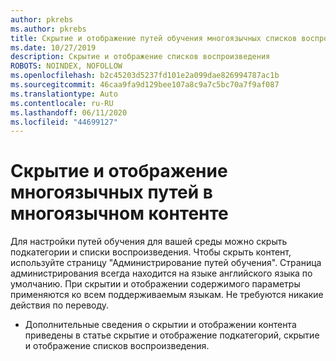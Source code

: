 ```yaml
---
author: pkrebs
ms.author: pkrebs
title: Скрытие и отображение путей обучения многоязычных списков воспроизведения
ms.date: 10/27/2019
description: Скрытие и отображение списков воспроизведения
ROBOTS: NOINDEX, NOFOLLOW
ms.openlocfilehash: b2c45203d5237fd101e2a099dae826994787ac1b
ms.sourcegitcommit: 46caa9fa9d129bee107a8c9a7c5bc70a7f9af087
ms.translationtype: Auto
ms.contentlocale: ru-RU
ms.lasthandoff: 06/11/2020
ms.locfileid: "44699127"
---
```

# <a name="hide-and-show-learning-pathways-multilingual-content"></a>Скрытие и отображение многоязычных путей в многоязычном контенте 

Для настройки путей обучения для вашей среды можно скрыть подкатегории и списки воспроизведения. Чтобы скрыть контент, используйте страницу "Администрирование путей обучения". Страница администрирования всегда находится на языке английского языка по умолчанию. При скрытии и отображении содержимого параметры применяются ко всем поддерживаемым языкам. Не требуются никакие действия по переводу. 

- Дополнительные сведения о скрытии и отображении контента приведены в статье скрытие и отображение подкатегорий, скрытие и отображение списков воспроизведения. 



